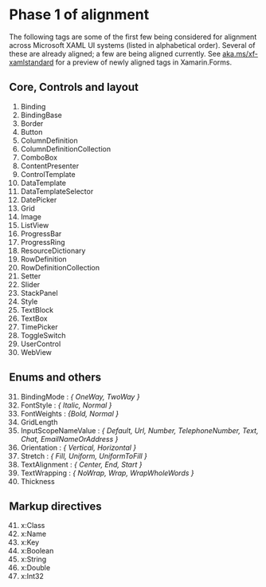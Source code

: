# Phase 1 of alignment

The following tags are some of the first few being considered for alignment across Microsoft XAML UI systems (listed in alphabetical order). Several of these are already aligned; a few are being aligned currently. See [aka.ms/xf-xamlstandard](<https://aka.ms/xf-xamlstandard>) for a preview of newly aligned tags in Xamarin.Forms.

## Core, Controls and layout
1. Binding
2. BindingBase
3. Border
4. Button
5. ColumnDefinition
6. ColumnDefinitionCollection
7. ComboBox
8. ContentPresenter
9. ControlTemplate
10. DataTemplate
11. DataTemplateSelector
12. DatePicker
13. Grid
14. Image
15. ListView
16. ProgressBar
17. ProgressRing
18. ResourceDictionary
19. RowDefinition
20. RowDefinitionCollection
21. Setter
22. Slider
23. StackPanel
24. Style
25. TextBlock
26. TextBox
27. TimePicker
28. ToggleSwitch
29. UserControl
30. WebView

## Enums and others 

31. BindingMode : *{ OneWay, TwoWay }*
32. FontStyle : *{ Italic, Normal }*
33. FontWeights : *{Bold, Normal }*
34. GridLength
35. InputScopeNameValue : *{ Default, Url, Number, TelephoneNumber, Text, Chat, EmailNameOrAddress }*
36. Orientation : *{ Vertical, Horizontal }*
37. Stretch : *{ Fill, Uniform, UniformToFill }*
38. TextAlignment : *{ Center, End, Start }*
39. TextWrapping : *{ NoWrap, Wrap, WrapWholeWords }*
40. Thickness

## Markup directives

41. x:Class
42. x:Name
43. x:Key
44. x:Boolean
45. x:String
46. x:Double
47. x:Int32
